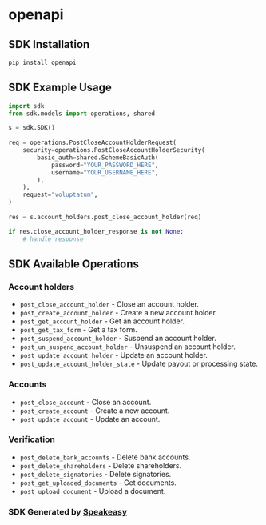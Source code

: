 # openapi

<!-- Start SDK Installation -->
## SDK Installation

```bash
pip install openapi
```
<!-- End SDK Installation -->

## SDK Example Usage
<!-- Start SDK Example Usage -->
```python
import sdk
from sdk.models import operations, shared

s = sdk.SDK()
    
req = operations.PostCloseAccountHolderRequest(
    security=operations.PostCloseAccountHolderSecurity(
        basic_auth=shared.SchemeBasicAuth(
            password="YOUR_PASSWORD_HERE",
            username="YOUR_USERNAME_HERE",
        ),
    ),
    request="voluptatum",
)
    
res = s.account_holders.post_close_account_holder(req)

if res.close_account_holder_response is not None:
    # handle response
```
<!-- End SDK Example Usage -->

<!-- Start SDK Available Operations -->
## SDK Available Operations

### Account holders

* `post_close_account_holder` - Close an account holder.
* `post_create_account_holder` - Create a new account holder.
* `post_get_account_holder` - Get an account holder.
* `post_get_tax_form` - Get a tax form.
* `post_suspend_account_holder` - Suspend an account holder.
* `post_un_suspend_account_holder` - Unsuspend an account holder.
* `post_update_account_holder` - Update an account holder.
* `post_update_account_holder_state` - Update payout or processing state.

### Accounts

* `post_close_account` - Close an account.
* `post_create_account` - Create a new account.
* `post_update_account` - Update an account.

### Verification

* `post_delete_bank_accounts` - Delete bank accounts.
* `post_delete_shareholders` - Delete shareholders.
* `post_delete_signatories` - Delete signatories.
* `post_get_uploaded_documents` - Get documents.
* `post_upload_document` - Upload a document.

<!-- End SDK Available Operations -->

### SDK Generated by [Speakeasy](https://docs.speakeasyapi.dev/docs/using-speakeasy/client-sdks)

